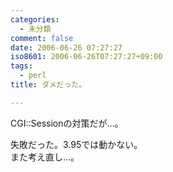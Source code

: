 ```yaml
---
categories:
  - 未分類
comment: false
date: 2006-06-26 07:27:27
iso8601: 2006-06-26T07:27:27+09:00
tags:
  - perl
title: ダメだった。

---
```


<div class="entry-body">
                                 <p>CGI::Sessionの対策だが…。</p>

<p>失敗だった。3.95では動かない。<br />
また考え直し…。</p>
                              </div>    	